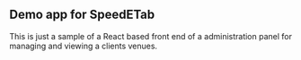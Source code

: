 ## Demo app for SpeedETab

This is just a sample of a React based front end of a administration panel for managing and viewing a clients venues.